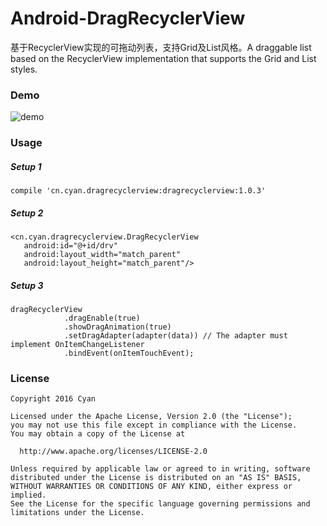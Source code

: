 # Android-DragRecyclerView
基于RecyclerView实现的可拖动列表，支持Grid及List风格。A draggable list based on the RecyclerView implementation that supports the Grid and List styles.

### Demo

![demo](http://i.imgur.com/DtjRlef.gif)


### Usage

##### Setup 1
    compile 'cn.cyan.dragrecyclerview:dragrecyclerview:1.0.3'

##### Setup 2

    <cn.cyan.dragrecyclerview.DragRecyclerView
       android:id="@+id/drv"
       android:layout_width="match_parent"
       android:layout_height="match_parent"/>

##### Setup 3

    dragRecyclerView
                .dragEnable(true)
                .showDragAnimation(true)
                .setDragAdapter(adapter(data)) // The adapter must implement OnItemChangeListener
                .bindEvent(onItemTouchEvent);

### License

    Copyright 2016 Cyan
    
    Licensed under the Apache License, Version 2.0 (the "License");
    you may not use this file except in compliance with the License.
    You may obtain a copy of the License at
    
      http://www.apache.org/licenses/LICENSE-2.0
    
    Unless required by applicable law or agreed to in writing, software
    distributed under the License is distributed on an "AS IS" BASIS,
    WITHOUT WARRANTIES OR CONDITIONS OF ANY KIND, either express or implied.
    See the License for the specific language governing permissions and
    limitations under the License.

